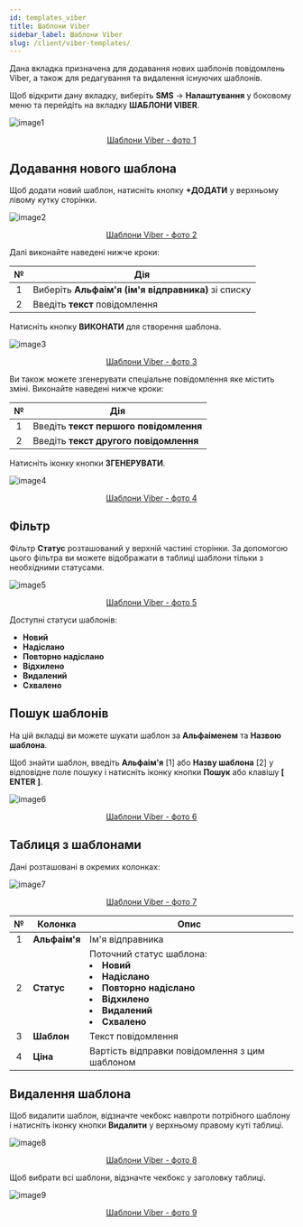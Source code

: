 ```yaml
---
id: templates_viber
title: Шаблони Viber
sidebar_label: Шаблони Viber
slug: /client/viber-templates/
---
```


Дана вкладка призначена для додавання нових шаблонів повідомлень Viber, а також для редагування та видалення існуючих шаблонів.

Щоб відкрити дану вкладку, виберіть **SMS** → **Налаштування** у боковому меню та перейдіть на вкладку **ШАБЛОНИ VIBER**.

![image1](/img/uk/client_settings_templates_viber/image1.png "Шаблони Viber") <center><u>Шаблони Viber - фото 1</u></center>

## Додавання нового шаблона

Щоб додати новий шаблон, натисніть кнопку **+ДОДАТИ** у верхньому лівому кутку сторінки.

![image2](/img/uk/client_settings_templates_viber/image2.png "Шаблони Viber") <center><u>Шаблони Viber - фото 2</u></center>

Далі виконайте наведені нижче кроки:

|  №  | Дія |
| :-: | --- |
| 1 | Виберіть **Альфаім'я (ім'я відправника)** зі списку |
| 2 | Введіть **текст** повідомлення |

Натисніть кнопку **ВИКОНАТИ** для створення шаблона.

![image3](/img/uk/client_settings_templates_viber/image3.png "Шаблони Viber") <center><u>Шаблони Viber - фото 3</u></center>

Ви також можете згенерувати спеціальне повідомлення яке містить зміні. Виконайте наведені нижче кроки:

|  №  | Дія |
| :-: | --- |
| 1 | Введіть **текст першого повідомлення** |
| 2 | Введіть **текст другого повідомлення** |

Натисніть іконку кнопки **ЗГЕНЕРУВАТИ**.

![image4](/img/uk/client_settings_templates_viber/image4.png "Шаблони Viber") <center><u>Шаблони Viber - фото 4</u></center>

## Фільтр

Фільтр **Статус** розташований у верхній частині сторінки. За допомогою цього фільтра ви можете відображати в таблиці шаблони тільки з необхідними статусами.

![image5](/img/uk/client_settings_templates_viber/image5.png "Шаблони Viber") <center><u>Шаблони Viber - фото 5</u></center>

Доступні статуси шаблонів:

* **Новий**
* **Надіслано**
* **Повторно надіслано**
* **Відхилено**
* **Видалений**
* **Схвалено**

## Пошук шаблонів

На цій вкладці ви можете шукати шаблон за **Альфаіменем** та **Назвою шаблона**.

Щоб знайти шаблон, введіть **Альфаім'я** [1] або **Назву шаблона** [2] у відповідне поле пошуку і натисніть іконку кнопки **Пошук** або клавішу **[ ENTER ]**.

![image6](/img/uk/client_settings_templates_viber/image6.png "Шаблони Viber") <center><u>Шаблони Viber - фото 6</u></center>

## Таблиця з шаблонами

Дані розташовані в окремих колонках:

![image7](/img/uk/client_settings_templates_viber/image7.png "Шаблони Viber") <center><u>Шаблони Viber - фото 7</u></center>

|  №  | Колонка | Опис |
| :-: | ------- | ---- |
| 1 | **Альфаім'я** | Ім'я відправника |
| 2 | **Статус** | Поточний статус шаблона: <li>**Новий**</li><li>**Надіслано**</li><li>**Повторно надіслано**</li><li>**Відхилено**</li><li>**Видалений**</li><li>**Схвалено**</li> |
| 3 | **Шаблон** | Текст повідомлення |
| 4 | **Ціна** | Вартість відправки повідомлення з цим шаблоном |

## Видалення шаблона

Щоб видалити шаблон, відзначте чекбокс навпроти потрібного шаблону і натисніть іконку кнопки **Видалити** у верхньому правому куті таблиці.

![image8](/img/uk/client_settings_templates_viber/image8.png "Шаблони Viber") <center><u>Шаблони Viber - фото 8</u></center>

Щоб вибрати всі шаблони, відзначте чекбокс у заголовку таблиці.

![image9](/img/uk/client_settings_templates_viber/image9.png "Шаблони Viber") <center><u>Шаблони Viber - фото 9</u></center>
